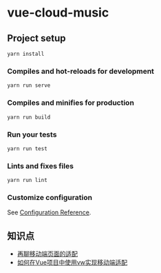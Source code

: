 # vue-cloud-music

## Project setup
```
yarn install
```

### Compiles and hot-reloads for development
```
yarn run serve
```

### Compiles and minifies for production
```
yarn run build
```

### Run your tests
```
yarn run test
```

### Lints and fixes files
```
yarn run lint
```

### Customize configuration
See [Configuration Reference](https://cli.vuejs.org/config/).

## 知识点
- [再聊移动端页面的适配](https://www.w3cplus.com/css/vw-for-layout.html)
- [如何在Vue项目中使用vw实现移动端适配](https://www.w3cplus.com/mobile/vw-layout-in-vue.html)